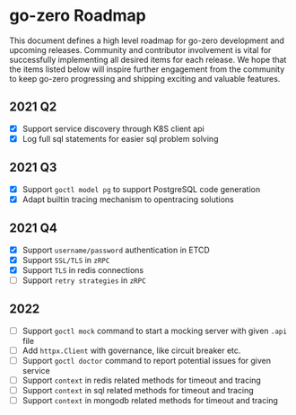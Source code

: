 # go-zero Roadmap

This document defines a high level roadmap for go-zero development and upcoming releases.
Community and contributor involvement is vital for successfully implementing all desired items for each release.
We hope that the items listed below will inspire further engagement from the community to keep go-zero progressing and shipping exciting and valuable features.

## 2021 Q2
- [x] Support service discovery through K8S client api
- [x] Log full sql statements for easier sql problem solving

## 2021 Q3
- [x] Support `goctl model pg` to support PostgreSQL code generation
- [x] Adapt builtin tracing mechanism to opentracing solutions

## 2021 Q4
- [x] Support `username/password` authentication in ETCD
- [x] Support `SSL/TLS` in `zRPC`
- [x] Support `TLS` in redis connections
- [ ] Support `retry strategies` in `zRPC`

## 2022
- [ ] Support `goctl mock` command to start a mocking server with given `.api` file
- [ ] Add `httpx.Client` with governance, like circuit breaker etc.
- [ ] Support `goctl doctor` command to report potential issues for given service
- [ ] Support `context` in redis related methods for timeout and tracing
- [ ] Support `context` in sql related methods for timeout and tracing
- [ ] Support `context` in mongodb related methods for timeout and tracing
